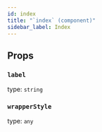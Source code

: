```yaml
---
id: index
title: "`index` (component)"
sidebar_label: Index
---
```



Props
-----

### `label`

type: `string`


### `wrapperStyle`

type: `any`

